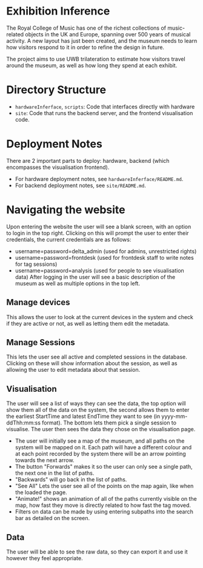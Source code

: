 # Exhibition Inference

The Royal College of Music has one of the richest collections of music-related objects in the UK and Europe, spanning over 500 years of musical activity. A new layout has just been created, and the museum needs to learn how visitors respond to it in order to refine the design in future. 

The project aims to use UWB trilateration to estimate how visitors travel around the museum, as well as how long they spend at each exhibit.

# Directory Structure
- `hardwareInferface`, `scripts`: Code that interfaces directly with hardware
- `site`: Code that runs the backend server, and the frontend visualisation code.

# Deployment Notes
There are 2 important parts to deploy: hardware, backend (which encompasses the visualisation frontend).
- For hardware deployment notes, see `hardwareInferface/README.md`.
- For backend deployment notes, see `site/README.md`.

# Navigating the website
Upon entering the website the user will see a blank screen, with an option to login in the top right.
Clicking on this will prompt the user to enter their credentials, the current credentials are as follows:
- username=password=delta_admin (used for admins, unrestricted rights)
- username=password=frontdesk (used for frontdesk staff to write notes for tag sessions)
- username=password=analysis (used for people to see visualisation data)
After logging in the user will see a basic description of the museum as well as multiple options in the top left.
## Manage devices
This allows the user to look at the current devices in the system and check if they are active or not, as well as letting them edit the metadata.
## Manage Sessions
This lets the user see all active and completed sessions in the database. Clicking on these will show information about the session, as well as allowing the user to edit metadata about that session.
## Visualisation
The user will see a list of ways they can see the data, the top option will show them all of the data on the system, the second allows them to enter the earliest StartTime and latest EndTime they want to see (in yyyy-mm-ddThh:mm:ss format). The bottom lets them pick a single session to visualise. The user then sees the data they chose on the visualisation page.
- The user will initially see a map of the museum, and all paths on the system will be mapped on it. Each path will have a different colour and at each point recorded by the system there will be an arrow pointing towards the next arrow.
- The button "Forwards" makes it so the user can only see a single path, the next one in the list of paths.
- "Backwards" will go back in the list of paths.
- "See All" Lets the user see all of the points on the map again, like when the loaded the page.
- "Animate!" shows an animation of all of the paths currently visible on the map, how fast they move is directly related to how fast the tag moved.
- Filters on data can be made by using entering subpaths into the search bar as detailed on the screen.
## Data
The user will be able to see the raw data, so they can export it and use it however they feel appropriate.
